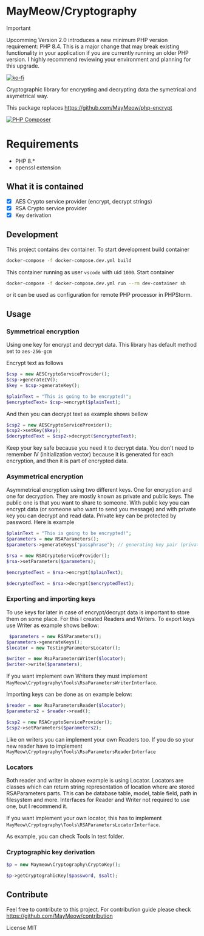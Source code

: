 # MayMeow/Cryptography

> [!IMPORTANT]
> Upcomming Version 2.0 introduces a new minimum PHP version requirement: PHP 8.4. This is a major change that may break existing functionality in your application if you are currently running an older PHP version. I highly recommend reviewing your environment and planning for this upgrade.

[![ko-fi](https://ko-fi.com/img/githubbutton_sm.svg)](https://ko-fi.com/D1D5DMOTA)

Cryptographic library for encrypting and decrypting data the symetrical and asymetrical way.

This package replaces https://github.com/MayMeow/php-encrypt

[![PHP Composer](https://github.com/MayMeow/php-cryptography/actions/workflows/php.yml/badge.svg)](https://github.com/MayMeow/php-cryptography/actions/workflows/php.yml)

# Requirements

- PHP 8.*
- openssl extension

## What it is contained

* [x] AES Crypto service provider (encrypt, decrypt strings)
* [x] RSA Crypto service provider
* [x] Key derivation

## Development

This project contains dev container. To start development build container

```bash
docker-compose -f docker-compose.dev.yml build
```

This container running as user `vscode` with uid `1000`. Start container

```bash
docker-compose -f docker-compose.dev.yml run --rm dev-container sh
```

or it can be used as configuration for remote PHP processor in PHPStorm.

## Usage

### Symmetrical encryption

Using one key for encrypt and decrypt data. This library has default method set to `aes-256-gcm`

Encrypt text as follows 

```php
$csp = new AESCryptoServiceProvider();
$csp->generateIV();
$key = $csp->generateKey();

$plainText = "This is going to be encrypted!";
$encryptedText= $csp->encrypt($plainText);
```

And then you can decrypt text as example shows bellow

```php
$csp2 = new AESCryptoServiceProvider();
$csp2->setKey($key);
$decryptedText = $csp2->decrypt($encryptedText);
```

Keep your key safe because you need it to decrypt data. You don't need to remember IV (initialization vector) because
it is generated for each encryption, and then it is part of encrypted data.

### Asymmetrical encryption

Asymmetrical encryption using two different keys. One for encryption and one for decryption. They are mostly known as
private and public keys. The public one is that you want to share to someone. With public key you can encrypt data
(or someone who want to send you message) and with private key you can decrypt and read data. Private key can be
protected by password. Here is example

```php
$plainText = "This is going to be encrypted!";
$parameters = new RSAParameters();
$parameters->generateKeys("passphrase"); // generating key pair (private and public keys)

$rsa = new RSACryptoServiceProvider();
$rsa->setParameters($parameters);

$encryptedTest = $rsa->encrypt($plainText);

$decryptedText = $rsa->decrypt($encryptedTest);
```

### Exporting and importing keys

To use keys for later in case of encrypt/decrypt data is important to store them on some place. For this I created Readers
and Writers. To export keys use Writer as example shows bellow:

```php
 $parameters = new RSAParameters();
$parameters->generateKeys();
$locator = new TestingParametersLocator();

$writer = new RsaParametersWriter($locator);
$writer->write($parameters);
```
If you want implement own Writers they must implement `MayMeow\Cryptography\Tools\RsaParametersWriterInterface`.

Importing keys can be done as on example below:

```php
$reader = new RsaParametersReader($locator);
$parameters2 = $reader->read();

$csp2 = new RSACryptoServiceProvider();
$csp2->setParameters($parameters2);
```

Like on writers you can implement your own Readers too. If you do so your new reader have to implement
`MayMeow\Cryptography\Tools\RsaParametersReaderInterface`

### Locators

Both reader and writer in above example is using Locator. Locators are classes which can return string representation
of location where are stored RSAParameters parts. This can be database table, model, table field, path in filesystem
and more. Interfaces for Reader and Writer not required to use one, but I recommend it.

If you want implement your own locator, this has to implement `MayMeow\Cryptography\Tools\RSAParametersLocatorInterface`.

As example, you can check Tools in test folder.

### Cryptographic key derivation

```php
$p = new Maymeow\Cryptography\CryptoKey();

$p->getCryptograhicKey($password, $salt);
```

## Contribute

Feel free to contribute to this project. For contribution guide please check https://github.com/MayMeow/contribution

License MIT
